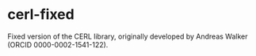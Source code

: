# cerl-fixed

Fixed version of the CERL library,  originally developed by Andreas Walker (ORCID 0000-0002-1541-122).
